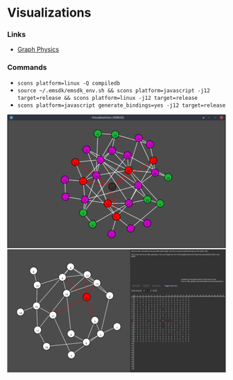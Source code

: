 # Visualizations

### Links
- [Graph Physics](https://journals.plos.org/plosone/article?id=10.1371/journal.pone.0098679)

### Commands
- `scons platform=linux -Q compiledb`
- `source ~/.emsdk/emsdk_env.sh && scons platform=javascript -j12 target=release && scons platform=linux -j12 target=release`
- `scons platform=javascript generate_bindings=yes -j12 target=release`

![](https://raw.githubusercontent.com/christopher-besch/visualizations/main/images/03.png)
![](https://raw.githubusercontent.com/christopher-besch/visualizations/main/images/04.png)
